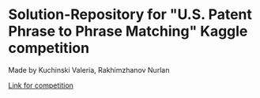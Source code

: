 # Solution-Repository for "U.S. Patent Phrase to Phrase Matching" Kaggle competition
Made by Kuchinski Valeria, Rakhimzhanov Nurlan

[Link for competition](https://www.kaggle.com/competitions/us-patent-phrase-to-phrase-matching/overview)

